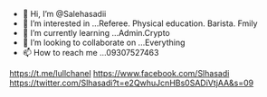 - 👋 Hi, I’m @Salehasadii
- 👀 I’m interested in ...Referee. Physical education. Barista. Fmily
- 🌱 I’m currently learning ...Admin.Crypto 
- 💞️ I’m looking to collaborate on ...Everything 
- 📫 How to reach me ...09307527463

<!---
Salehasadii/Salehasadii is a ✨ special ✨ repository because its `README.md` (this file) appears on your GitHub profile.
You can click the Preview link to take a look at your changes.
--->
https://t.me/lullchanel
https://www.facebook.com/Slhasadi
https://twitter.com/Slhasadi?t=e2QwhuJcnHBs0SADiVtjAA&s=09
